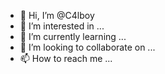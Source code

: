 - 👋 Hi, I’m @C4lboy
- 👀 I’m interested in ...
- 🌱 I’m currently learning ...
- 💞️ I’m looking to collaborate on ...
- 📫 How to reach me ...

<!---
C4lboy/C4lboy is a ✨ special ✨ repository because its `README.md` (this file) appears on your GitHub profile.
You can click the Preview link to take a look at your changes.
--->
